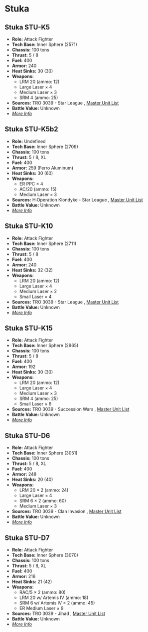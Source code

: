 # Stuka 

## Stuka STU-K5 

- **Role:** Attack Fighter 
- **Tech Base:** Inner Sphere (2571) 
- **Chassis:** 100 tons 
- **Thrust:** 5 / 8 
- **Fuel:** 400 
- **Armor:** 240 
- **Heat Sinks:** 30 (30) 
- **Weapons:** 
  - LRM 20 (ammo: 12) 
  - Large Laser × 4 
  - Medium Laser × 3 
  - SRM 4 (ammo: 25) 
- **Sources:** TRO 3039 - Star League , [Master Unit List](http://masterunitlist.info/Unit/Details/3110) 
- **Battle Value:** Unknown 
- [*More Info*](stuka/stuka_stu-k5.md) 

## Stuka STU-K5b2 

- **Role:** Undefined 
- **Tech Base:** Inner Sphere (2709) 
- **Chassis:** 100 tons 
- **Thrust:** 5 / 8, XL 
- **Fuel:** 400 
- **Armor:** 259 (Ferro Aluminum) 
- **Heat Sinks:** 30 (60) 
- **Weapons:** 
  - ER PPC × 4 
  - AC/20 (ammo: 15) 
  - Medium Laser × 3 
- **Sources:** H:Operation Klondyke - Star League , [Master Unit List](http://masterunitlist.info/Unit/Details/3111) 
- **Battle Value:** Unknown 
- [*More Info*](stuka/stuka_stu-k5b2.md) 

## Stuka STU-K10 

- **Role:** Attack Fighter 
- **Tech Base:** Inner Sphere (2711) 
- **Chassis:** 100 tons 
- **Thrust:** 5 / 8 
- **Fuel:** 400 
- **Armor:** 240 
- **Heat Sinks:** 32 (32) 
- **Weapons:** 
  - LRM 20 (ammo: 12) 
  - Large Laser × 4 
  - Medium Laser × 2 
  - Small Laser × 4 
- **Sources:** TRO 3039 - Star League , [Master Unit List](http://masterunitlist.info/Unit/Details/3108) 
- **Battle Value:** Unknown 
- [*More Info*](stuka/stuka_stu-k10.md) 

## Stuka STU-K15 

- **Role:** Attack Fighter 
- **Tech Base:** Inner Sphere (2965) 
- **Chassis:** 100 tons 
- **Thrust:** 5 / 8 
- **Fuel:** 400 
- **Armor:** 192 
- **Heat Sinks:** 30 (30) 
- **Weapons:** 
  - LRM 20 (ammo: 12) 
  - Large Laser × 4 
  - Medium Laser × 3 
  - SRM 4 (ammo: 25) 
  - Small Laser × 6 
- **Sources:** TRO 3039 - Succession Wars , [Master Unit List](http://masterunitlist.info/Unit/Details/3109) 
- **Battle Value:** Unknown 
- [*More Info*](stuka/stuka_stu-k15.md) 

## Stuka STU-D6 

- **Role:** Attack Fighter 
- **Tech Base:** Inner Sphere (3051) 
- **Chassis:** 100 tons 
- **Thrust:** 5 / 8, XL 
- **Fuel:** 400 
- **Armor:** 248 
- **Heat Sinks:** 20 (40) 
- **Weapons:** 
  - LRM 20 × 2 (ammo: 24) 
  - Large Laser × 4 
  - SRM 6 × 2 (ammo: 60) 
  - Medium Laser × 3 
- **Sources:** TRO 3039 - Clan Invasion , [Master Unit List](http://masterunitlist.info/Unit/Details/3106) 
- **Battle Value:** Unknown 
- [*More Info*](stuka/stuka_stu-d6.md) 

## Stuka STU-D7 

- **Role:** Attack Fighter 
- **Tech Base:** Inner Sphere (3070) 
- **Chassis:** 100 tons 
- **Thrust:** 5 / 8, XL 
- **Fuel:** 400 
- **Armor:** 216 
- **Heat Sinks:** 21 (42) 
- **Weapons:** 
  - RAC/5 × 2 (ammo: 80) 
  - LRM 20 w/ Artemis IV (ammo: 18) 
  - SRM 6 w/ Artemis IV × 2 (ammo: 45) 
  - ER Medium Laser × 9 
- **Sources:** TRO 3039 - Jihad , [Master Unit List](http://masterunitlist.info/Unit/Details/3107) 
- **Battle Value:** Unknown 
- [*More Info*](stuka/stuka_stu-d7.md) 

